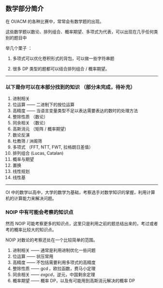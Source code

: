 ## 数学部分简介

在 OI/ACM 的各种比赛中，常常会有数学题的出现。

这些数学题以数论、排列组合、概率期望、多项式为代表，可以出现在几乎任何类别的题目中

举几个栗子 ：

1. 多项式可以优化卷积形式的背包，可以做一些字符串题

2. 很多 DP 类型的题都可以结合排列组合 / 概率期望。

* * *

### 以下是你可以在本部分找到的知识 （部分未完成，待补充）

1. 进制相关
2. 位运算 —— 二进制下的按位运算
3. 高精度 —— 当语言变量类型不足以表达需要表达的数时的处理方法
4. 整除性质 （数论）
5. 同余相关 （数论）
6. 高斯消元 （矩阵 / 概率期望）
7. 数论反演
8. 杜教筛 / 洲阁筛
9. 多项式 （FFT, NTT, FWT, 拉格朗日差值）
10. 排列组合 (Lucas, Catalan)
11. 概率与期望
12. 置换
13. 线性规划
14. 线性基

* * *

OI 中的数学以高中，大学的数学为基础，考察选手对数学知识的掌握，利用计算机的计算能力来解决问题。

### NOIP 中有可能会考察的知识点

然而 NOIP 可能考察更多的知识点，这里只是利用之前的题总结出来的，考过或者考的概率比较大的知识点。

NOIP 对数论的考察还处在一个比较简单的范围。

1. 进制相关 —— 通常是利用进制优化一些问题
2. 位运算 —— 状压常用
3. 高精度 —— 不包括需要利用多项式的高精度
4. 整除性质 —— $\gcd$，欧拉函数，费马小定理
5. 同余相关 —— $exgcd$，逆元，中国剩余定理
6. 概率期望 —— 概率 DP，以及有可能用到高斯消元解决的概率 DP
